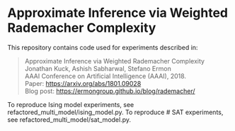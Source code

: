 Approximate Inference via Weighted Rademacher Complexity
============================================

This repository contains code used for experiments described in:

> Approximate Inference via Weighted Rademacher Complexity\
Jonathan Kuck, Ashish Sabharwal, Stefano Ermon\
AAAI Conference on Artificial Intelligence (AAAI), 2018.\
Paper: https://arxiv.org/abs/1801.09028 \
Blog post: https://ermongroup.github.io/blog/rademacher/


To reproduce Ising model experiments, see refactored_multi_model/ising_model.py.
To reproduce \# SAT experiments, see refactored_multi_model/sat_model.py.
